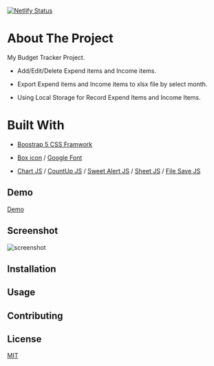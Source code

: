 [![Netlify Status](https://api.netlify.com/api/v1/badges/fa90334e-0226-4756-a509-8fb98c0833cd/deploy-status)](https://app.netlify.com/sites/demo-my-budget-tracker/deploys)

# About The Project

My Budget Tracker Project.

- Add/Edit/Delete Expend items and Income items.

- Export Expend items and Income items to xlsx file by select month.

- Using Local Storage for Record Expend Items and Income Items.

# Built With

- [Boostrap 5 CSS Framwork](https://getbootstrap.com/)

- [Box icon](https://boxicons.com/) / [Google Font](https://fonts.google.com/)

- [Chart JS](https://www.chartjs.org/) / [CountUp JS](https://inorganik.github.io/countUp.js/) / [Sweet Alert JS](https://sweetalert2.github.io/) / [Sheet JS](https://sheetjs.com/) / [File Save JS](https://github.com/eligrey/FileSaver.js/)

## Demo

[Demo](https://demo-my-budget-tracker.netlify.app/)

## Screenshot

![screenshot](https://i.ibb.co/KXRTykQ/my-budget-tracker-app-cover.png)

## Installation

## Usage

## Contributing

## License

[MIT](https://choosealicense.com/licenses/mit/)
